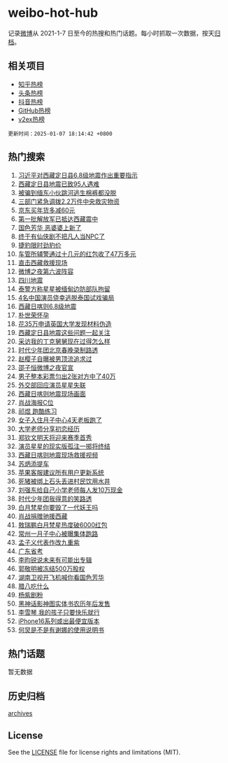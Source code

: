 # weibo-hot-hub

记录[微博](https://www.weibo.com)从 2021-1-7 日至今的热搜和热门话题。每小时抓取一次数据，按天[归档](archives)。

## 相关项目

- [知乎热榜](https://github.com/lonnyzhang423/zhihu-hot-hub)
- [头条热榜](https://github.com/lonnyzhang423/toutiao-hot-hub)
- [抖音热榜](https://github.com/lonnyzhang423/douyin-hot-hub)
- [GitHub热榜](https://github.com/lonnyzhang423/github-hot-hub)
- [v2ex热榜](https://github.com/lonnyzhang423/v2ex-hot-hub)


`更新时间：2025-01-07 18:14:42 +0800`

## 热门搜索

1. [习近平对西藏定日县6.8级地震作出重要指示](https://m.weibo.cn/search?containerid=100103type%3D1%26t%3D10%26q%3D%23%E4%B9%A0%E8%BF%91%E5%B9%B3%E5%AF%B9%E8%A5%BF%E8%97%8F%E5%AE%9A%E6%97%A5%E5%8E%BF6.8%E7%BA%A7%E5%9C%B0%E9%9C%87%E4%BD%9C%E5%87%BA%E9%87%8D%E8%A6%81%E6%8C%87%E7%A4%BA%23&stream_entry_id=51&isnewpage=1&extparam=seat%3D1%26c_type%3D51%26cate%3D10103%26stream_entry_id%3D51%26filter_type%3Drealtimehot%26dgr%3D0%26q%3D%2523%25E4%25B9%25A0%25E8%25BF%2591%25E5%25B9%25B3%25E5%25AF%25B9%25E8%25A5%25BF%25E8%2597%258F%25E5%25AE%259A%25E6%2597%25A5%25E5%258E%25BF6.8%25E7%25BA%25A7%25E5%259C%25B0%25E9%259C%2587%25E4%25BD%259C%25E5%2587%25BA%25E9%2587%258D%25E8%25A6%2581%25E6%258C%2587%25E7%25A4%25BA%2523%26pos%3D0%26display_time%3D1736244880%26pre_seqid%3D173624488075901029171)
1. [西藏定日县地震已致95人遇难](https://m.weibo.cn/search?containerid=100103type%3D1%26t%3D10%26q%3D%23%E8%A5%BF%E8%97%8F%E5%AE%9A%E6%97%A5%E5%8E%BF%E5%9C%B0%E9%9C%87%E5%B7%B2%E8%87%B495%E4%BA%BA%E9%81%87%E9%9A%BE%23&stream_entry_id=31&isnewpage=1&extparam=seat%3D1%26stream_entry_id%3D31%26flag%3D2%26cate%3D5001%26c_type%3D31%26lcate%3D5001%26filter_type%3Drealtimehot%26realpos%3D1%26pos%3D0%26band_rank%3D1%26q%3D%2523%25E8%25A5%25BF%25E8%2597%258F%25E5%25AE%259A%25E6%2597%25A5%25E5%258E%25BF%25E5%259C%25B0%25E9%259C%2587%25E5%25B7%25B2%25E8%2587%25B495%25E4%25BA%25BA%25E9%2581%2587%25E9%259A%25BE%2523%26dgr%3D0%26display_time%3D1736244880%26pre_seqid%3D173624488075901029171)
1. [被骗到缅东小伙跳河逃生棉裤都没脱](https://m.weibo.cn/search?containerid=100103type%3D1%26t%3D10%26q%3D%23%E8%A2%AB%E9%AA%97%E5%88%B0%E7%BC%85%E4%B8%9C%E5%B0%8F%E4%BC%99%E8%B7%B3%E6%B2%B3%E9%80%83%E7%94%9F%E6%A3%89%E8%A3%A4%E9%83%BD%E6%B2%A1%E8%84%B1%23&stream_entry_id=31&isnewpage=1&extparam=seat%3D1%26stream_entry_id%3D31%26flag%3D1%26cate%3D5001%26c_type%3D31%26lcate%3D5001%26filter_type%3Drealtimehot%26realpos%3D2%26pos%3D1%26band_rank%3D2%26q%3D%2523%25E8%25A2%25AB%25E9%25AA%2597%25E5%2588%25B0%25E7%25BC%2585%25E4%25B8%259C%25E5%25B0%258F%25E4%25BC%2599%25E8%25B7%25B3%25E6%25B2%25B3%25E9%2580%2583%25E7%2594%259F%25E6%25A3%2589%25E8%25A3%25A4%25E9%2583%25BD%25E6%25B2%25A1%25E8%2584%25B1%2523%26dgr%3D0%26display_time%3D1736244880%26pre_seqid%3D173624488075901029171)
1. [三部门紧急调拨2.2万件中央救灾物资](https://m.weibo.cn/search?containerid=100103type%3D1%26t%3D10%26q%3D%23%E4%B8%89%E9%83%A8%E9%97%A8%E7%B4%A7%E6%80%A5%E8%B0%83%E6%8B%A82.2%E4%B8%87%E4%BB%B6%E4%B8%AD%E5%A4%AE%E6%95%91%E7%81%BE%E7%89%A9%E8%B5%84%23&stream_entry_id=31&isnewpage=1&extparam=seat%3D1%26stream_entry_id%3D31%26flag%3D1%26cate%3D5001%26c_type%3D31%26lcate%3D5001%26filter_type%3Drealtimehot%26realpos%3D3%26pos%3D2%26band_rank%3D3%26q%3D%2523%25E4%25B8%2589%25E9%2583%25A8%25E9%2597%25A8%25E7%25B4%25A7%25E6%2580%25A5%25E8%25B0%2583%25E6%258B%25A82.2%25E4%25B8%2587%25E4%25BB%25B6%25E4%25B8%25AD%25E5%25A4%25AE%25E6%2595%2591%25E7%2581%25BE%25E7%2589%25A9%25E8%25B5%2584%2523%26dgr%3D0%26display_time%3D1736244880%26pre_seqid%3D173624488075901029171)
1. [京东买年货多减60元](https://m.weibo.cn/search?containerid=100103type%3D1%26t%3D10%26q%3D%23%E4%BA%AC%E4%B8%9C%E4%B9%B0%E5%B9%B4%E8%B4%A7%E5%A4%9A%E5%87%8F60%E5%85%83%23&stream_entry_id=31&isnewpage=1&extparam=seat%3D1%26adid%3D271812%26is_ad_pos%3D1%26filter_type%3Drealtimehot%26cate%3D5001%26c_type%3D31%26lcate%3D5001%26pos%3D3%26stream_entry_id%3D31%26topic_ad%3D1%26band_rank%3D4%26q%3D%2523%25E4%25BA%25AC%25E4%25B8%259C%25E4%25B9%25B0%25E5%25B9%25B4%25E8%25B4%25A7%25E5%25A4%259A%25E5%2587%258F60%25E5%2585%2583%2523%26dgr%3D0%26display_time%3D1736244880%26pre_seqid%3D173624488075901029171)
1. [第一批解放军已抵达西藏震中](https://m.weibo.cn/search?containerid=100103type%3D1%26t%3D10%26q%3D%23%E7%AC%AC%E4%B8%80%E6%89%B9%E8%A7%A3%E6%94%BE%E5%86%9B%E5%B7%B2%E6%8A%B5%E8%BE%BE%E8%A5%BF%E8%97%8F%E9%9C%87%E4%B8%AD%23&stream_entry_id=31&isnewpage=1&extparam=seat%3D1%26stream_entry_id%3D31%26flag%3D2%26cate%3D5001%26c_type%3D31%26lcate%3D5001%26filter_type%3Drealtimehot%26realpos%3D4%26pos%3D4%26band_rank%3D4%26q%3D%2523%25E7%25AC%25AC%25E4%25B8%2580%25E6%2589%25B9%25E8%25A7%25A3%25E6%2594%25BE%25E5%2586%259B%25E5%25B7%25B2%25E6%258A%25B5%25E8%25BE%25BE%25E8%25A5%25BF%25E8%2597%258F%25E9%259C%2587%25E4%25B8%25AD%2523%26dgr%3D0%26display_time%3D1736244880%26pre_seqid%3D173624488075901029171)
1. [国色芳华 恶婆婆上新了](https://m.weibo.cn/search?containerid=100103type%3D1%26t%3D10%26q%3D%E5%9B%BD%E8%89%B2%E8%8A%B3%E5%8D%8E+%E6%81%B6%E5%A9%86%E5%A9%86%E4%B8%8A%E6%96%B0%E4%BA%86&stream_entry_id=31&isnewpage=1&extparam=seat%3D1%26stream_entry_id%3D31%26flag%3D1%26cate%3D5001%26c_type%3D31%26lcate%3D5001%26filter_type%3Drealtimehot%26realpos%3D5%26pos%3D5%26band_rank%3D5%26q%3D%25E5%259B%25BD%25E8%2589%25B2%25E8%258A%25B3%25E5%258D%258E%2520%25E6%2581%25B6%25E5%25A9%2586%25E5%25A9%2586%25E4%25B8%258A%25E6%2596%25B0%25E4%25BA%2586%26dgr%3D0%26display_time%3D1736244880%26pre_seqid%3D173624488075901029171)
1. [终于有仙侠剧不把凡人当NPC了](https://m.weibo.cn/search?containerid=100103type%3D1%26t%3D10%26q%3D%E7%BB%88%E4%BA%8E%E6%9C%89%E4%BB%99%E4%BE%A0%E5%89%A7%E4%B8%8D%E6%8A%8A%E5%87%A1%E4%BA%BA%E5%BD%93NPC%E4%BA%86&stream_entry_id=31&isnewpage=1&extparam=seat%3D1%26stream_entry_id%3D31%26flag%3D0%26cate%3D5001%26c_type%3D31%26lcate%3D5001%26filter_type%3Drealtimehot%26realpos%3D6%26pos%3D6%26band_rank%3D6%26q%3D%25E7%25BB%2588%25E4%25BA%258E%25E6%259C%2589%25E4%25BB%2599%25E4%25BE%25A0%25E5%2589%25A7%25E4%25B8%258D%25E6%258A%258A%25E5%2587%25A1%25E4%25BA%25BA%25E5%25BD%2593NPC%25E4%25BA%2586%26dgr%3D0%26display_time%3D1736244880%26pre_seqid%3D173624488075901029171)
1. [捷豹限时劲豹价](https://m.weibo.cn/search?containerid=100103type%3D1%26t%3D10%26q%3D%23%E6%8D%B7%E8%B1%B9%E9%99%90%E6%97%B6%E5%8A%B2%E8%B1%B9%E4%BB%B7%23&stream_entry_id=31&isnewpage=1&extparam=seat%3D1%26adid%3D271788%26is_ad_pos%3D1%26filter_type%3Drealtimehot%26cate%3D5001%26c_type%3D31%26lcate%3D5001%26pos%3D7%26stream_entry_id%3D31%26topic_ad%3D1%26band_rank%3D7%26q%3D%2523%25E6%258D%25B7%25E8%25B1%25B9%25E9%2599%2590%25E6%2597%25B6%25E5%258A%25B2%25E8%25B1%25B9%25E4%25BB%25B7%2523%26dgr%3D0%26display_time%3D1736244880%26pre_seqid%3D173624488075901029171)
1. [车管所辅警通过十几元的红包收了47万多元](https://m.weibo.cn/search?containerid=100103type%3D1%26t%3D10%26q%3D%23%E8%BD%A6%E7%AE%A1%E6%89%80%E8%BE%85%E8%AD%A6%E9%80%9A%E8%BF%87%E5%8D%81%E5%87%A0%E5%85%83%E7%9A%84%E7%BA%A2%E5%8C%85%E6%94%B6%E4%BA%8647%E4%B8%87%E5%A4%9A%E5%85%83%23&stream_entry_id=31&isnewpage=1&extparam=seat%3D1%26stream_entry_id%3D31%26flag%3D0%26cate%3D5001%26c_type%3D31%26lcate%3D5001%26filter_type%3Drealtimehot%26realpos%3D7%26pos%3D8%26band_rank%3D7%26q%3D%2523%25E8%25BD%25A6%25E7%25AE%25A1%25E6%2589%2580%25E8%25BE%2585%25E8%25AD%25A6%25E9%2580%259A%25E8%25BF%2587%25E5%258D%2581%25E5%2587%25A0%25E5%2585%2583%25E7%259A%2584%25E7%25BA%25A2%25E5%258C%2585%25E6%2594%25B6%25E4%25BA%258647%25E4%25B8%2587%25E5%25A4%259A%25E5%2585%2583%2523%26dgr%3D0%26display_time%3D1736244880%26pre_seqid%3D173624488075901029171)
1. [直击西藏救援现场](https://m.weibo.cn/search?containerid=100103type%3D1%26t%3D10%26q%3D%23%E7%9B%B4%E5%87%BB%E8%A5%BF%E8%97%8F%E6%95%91%E6%8F%B4%E7%8E%B0%E5%9C%BA%23&stream_entry_id=31&isnewpage=1&extparam=seat%3D1%26stream_entry_id%3D31%26flag%3D1%26cate%3D5001%26c_type%3D31%26lcate%3D5001%26filter_type%3Drealtimehot%26realpos%3D8%26pos%3D9%26band_rank%3D8%26q%3D%2523%25E7%259B%25B4%25E5%2587%25BB%25E8%25A5%25BF%25E8%2597%258F%25E6%2595%2591%25E6%258F%25B4%25E7%258E%25B0%25E5%259C%25BA%2523%26dgr%3D0%26display_time%3D1736244880%26pre_seqid%3D173624488075901029171)
1. [微博之夜第六波阵容](https://m.weibo.cn/search?containerid=100103type%3D1%26t%3D10%26q%3D%23%E5%BE%AE%E5%8D%9A%E4%B9%8B%E5%A4%9C%E7%AC%AC%E5%85%AD%E6%B3%A2%E9%98%B5%E5%AE%B9%23&stream_entry_id=31&isnewpage=1&extparam=seat%3D1%26stream_entry_id%3D31%26flag%3D1%26cate%3D5001%26c_type%3D31%26lcate%3D5001%26filter_type%3Drealtimehot%26realpos%3D9%26pos%3D10%26band_rank%3D9%26q%3D%2523%25E5%25BE%25AE%25E5%258D%259A%25E4%25B9%258B%25E5%25A4%259C%25E7%25AC%25AC%25E5%2585%25AD%25E6%25B3%25A2%25E9%2598%25B5%25E5%25AE%25B9%2523%26dgr%3D0%26display_time%3D1736244880%26pre_seqid%3D173624488075901029171)
1. [四川地震](https://m.weibo.cn/search?containerid=100103type%3D1%26t%3D10%26q%3D%E5%9B%9B%E5%B7%9D%E5%9C%B0%E9%9C%87&stream_entry_id=31&isnewpage=1&extparam=seat%3D1%26stream_entry_id%3D31%26flag%3D0%26cate%3D5001%26c_type%3D31%26lcate%3D5001%26filter_type%3Drealtimehot%26realpos%3D10%26pos%3D11%26band_rank%3D10%26q%3D%25E5%259B%259B%25E5%25B7%259D%25E5%259C%25B0%25E9%259C%2587%26dgr%3D0%26display_time%3D1736244880%26pre_seqid%3D173624488075901029171)
1. [泰警方称星星被缅甸边防部队拘留](https://m.weibo.cn/search?containerid=100103type%3D1%26t%3D10%26q%3D%23%E6%B3%B0%E8%AD%A6%E6%96%B9%E7%A7%B0%E6%98%9F%E6%98%9F%E8%A2%AB%E7%BC%85%E7%94%B8%E8%BE%B9%E9%98%B2%E9%83%A8%E9%98%9F%E6%8B%98%E7%95%99%23&stream_entry_id=31&isnewpage=1&extparam=seat%3D1%26stream_entry_id%3D31%26flag%3D2%26cate%3D5001%26c_type%3D31%26lcate%3D5001%26filter_type%3Drealtimehot%26realpos%3D11%26pos%3D12%26band_rank%3D11%26q%3D%2523%25E6%25B3%25B0%25E8%25AD%25A6%25E6%2596%25B9%25E7%25A7%25B0%25E6%2598%259F%25E6%2598%259F%25E8%25A2%25AB%25E7%25BC%2585%25E7%2594%25B8%25E8%25BE%25B9%25E9%2598%25B2%25E9%2583%25A8%25E9%2598%259F%25E6%258B%2598%25E7%2595%2599%2523%26dgr%3D0%26display_time%3D1736244880%26pre_seqid%3D173624488075901029171)
1. [4名中国演员侥幸逃脱泰国试戏骗局](https://m.weibo.cn/search?containerid=100103type%3D1%26t%3D10%26q%3D%234%E5%90%8D%E4%B8%AD%E5%9B%BD%E6%BC%94%E5%91%98%E4%BE%A5%E5%B9%B8%E9%80%83%E8%84%B1%E6%B3%B0%E5%9B%BD%E8%AF%95%E6%88%8F%E9%AA%97%E5%B1%80%23&stream_entry_id=31&isnewpage=1&extparam=seat%3D1%26stream_entry_id%3D31%26flag%3D1%26cate%3D5001%26c_type%3D31%26lcate%3D5001%26filter_type%3Drealtimehot%26realpos%3D12%26pos%3D13%26band_rank%3D12%26q%3D%25234%25E5%2590%258D%25E4%25B8%25AD%25E5%259B%25BD%25E6%25BC%2594%25E5%2591%2598%25E4%25BE%25A5%25E5%25B9%25B8%25E9%2580%2583%25E8%2584%25B1%25E6%25B3%25B0%25E5%259B%25BD%25E8%25AF%2595%25E6%2588%258F%25E9%25AA%2597%25E5%25B1%2580%2523%26dgr%3D0%26display_time%3D1736244880%26pre_seqid%3D173624488075901029171)
1. [西藏日喀则6.8级地震](https://m.weibo.cn/search?containerid=100103type%3D1%26t%3D10%26q%3D%23%E8%A5%BF%E8%97%8F%E6%97%A5%E5%96%80%E5%88%996.8%E7%BA%A7%E5%9C%B0%E9%9C%87%23&stream_entry_id=31&isnewpage=1&extparam=seat%3D1%26stream_entry_id%3D31%26flag%3D0%26cate%3D5001%26c_type%3D31%26lcate%3D5001%26filter_type%3Drealtimehot%26realpos%3D13%26pos%3D14%26band_rank%3D13%26q%3D%2523%25E8%25A5%25BF%25E8%2597%258F%25E6%2597%25A5%25E5%2596%2580%25E5%2588%25996.8%25E7%25BA%25A7%25E5%259C%25B0%25E9%259C%2587%2523%26dgr%3D0%26display_time%3D1736244880%26pre_seqid%3D173624488075901029171)
1. [朴世荣怀孕](https://m.weibo.cn/search?containerid=100103type%3D1%26t%3D10%26q%3D%23%E6%9C%B4%E4%B8%96%E8%8D%A3%E6%80%80%E5%AD%95%23&stream_entry_id=31&isnewpage=1&extparam=seat%3D1%26stream_entry_id%3D31%26flag%3D1%26cate%3D5001%26c_type%3D31%26lcate%3D5001%26filter_type%3Drealtimehot%26realpos%3D14%26pos%3D15%26band_rank%3D14%26q%3D%2523%25E6%259C%25B4%25E4%25B8%2596%25E8%258D%25A3%25E6%2580%2580%25E5%25AD%2595%2523%26dgr%3D0%26display_time%3D1736244880%26pre_seqid%3D173624488075901029171)
1. [花35万申请英国大学发现材料伪造](https://m.weibo.cn/search?containerid=100103type%3D1%26t%3D10%26q%3D%23%E8%8A%B135%E4%B8%87%E7%94%B3%E8%AF%B7%E8%8B%B1%E5%9B%BD%E5%A4%A7%E5%AD%A6%E5%8F%91%E7%8E%B0%E6%9D%90%E6%96%99%E4%BC%AA%E9%80%A0%23&stream_entry_id=31&isnewpage=1&extparam=seat%3D1%26stream_entry_id%3D31%26flag%3D1%26cate%3D5001%26c_type%3D31%26lcate%3D5001%26filter_type%3Drealtimehot%26realpos%3D15%26pos%3D16%26band_rank%3D15%26q%3D%2523%25E8%258A%25B135%25E4%25B8%2587%25E7%2594%25B3%25E8%25AF%25B7%25E8%258B%25B1%25E5%259B%25BD%25E5%25A4%25A7%25E5%25AD%25A6%25E5%258F%2591%25E7%258E%25B0%25E6%259D%2590%25E6%2596%2599%25E4%25BC%25AA%25E9%2580%25A0%2523%26dgr%3D0%26display_time%3D1736244880%26pre_seqid%3D173624488075901029171)
1. [西藏定日县地震这些问题一起关注](https://m.weibo.cn/search?containerid=100103type%3D1%26t%3D10%26q%3D%23%E8%A5%BF%E8%97%8F%E5%AE%9A%E6%97%A5%E5%8E%BF%E5%9C%B0%E9%9C%87%E8%BF%99%E4%BA%9B%E9%97%AE%E9%A2%98%E4%B8%80%E8%B5%B7%E5%85%B3%E6%B3%A8%23&stream_entry_id=31&isnewpage=1&extparam=seat%3D1%26stream_entry_id%3D31%26flag%3D1%26cate%3D5001%26c_type%3D31%26lcate%3D5001%26filter_type%3Drealtimehot%26realpos%3D16%26pos%3D17%26band_rank%3D16%26q%3D%2523%25E8%25A5%25BF%25E8%2597%258F%25E5%25AE%259A%25E6%2597%25A5%25E5%258E%25BF%25E5%259C%25B0%25E9%259C%2587%25E8%25BF%2599%25E4%25BA%259B%25E9%2597%25AE%25E9%25A2%2598%25E4%25B8%2580%25E8%25B5%25B7%25E5%2585%25B3%25E6%25B3%25A8%2523%26dgr%3D0%26display_time%3D1736244880%26pre_seqid%3D173624488075901029171)
1. [采访我的丁克舅舅现在过得怎么样](https://m.weibo.cn/search?containerid=100103type%3D1%26t%3D10%26q%3D%E9%87%87%E8%AE%BF%E6%88%91%E7%9A%84%E4%B8%81%E5%85%8B%E8%88%85%E8%88%85%E7%8E%B0%E5%9C%A8%E8%BF%87%E5%BE%97%E6%80%8E%E4%B9%88%E6%A0%B7&stream_entry_id=31&isnewpage=1&extparam=seat%3D1%26stream_entry_id%3D31%26flag%3D0%26cate%3D5001%26c_type%3D31%26lcate%3D5001%26filter_type%3Drealtimehot%26realpos%3D17%26pos%3D18%26band_rank%3D17%26q%3D%25E9%2587%2587%25E8%25AE%25BF%25E6%2588%2591%25E7%259A%2584%25E4%25B8%2581%25E5%2585%258B%25E8%2588%2585%25E8%2588%2585%25E7%258E%25B0%25E5%259C%25A8%25E8%25BF%2587%25E5%25BE%2597%25E6%2580%258E%25E4%25B9%2588%25E6%25A0%25B7%26dgr%3D0%26display_time%3D1736244880%26pre_seqid%3D173624488075901029171)
1. [时代少年团北京春晚录制路透](https://m.weibo.cn/search?containerid=100103type%3D1%26t%3D10%26q%3D%23%E6%97%B6%E4%BB%A3%E5%B0%91%E5%B9%B4%E5%9B%A2%E5%8C%97%E4%BA%AC%E6%98%A5%E6%99%9A%E5%BD%95%E5%88%B6%E8%B7%AF%E9%80%8F%23&stream_entry_id=31&isnewpage=1&extparam=seat%3D1%26stream_entry_id%3D31%26flag%3D1%26cate%3D5001%26c_type%3D31%26lcate%3D5001%26filter_type%3Drealtimehot%26realpos%3D18%26pos%3D19%26band_rank%3D18%26q%3D%2523%25E6%2597%25B6%25E4%25BB%25A3%25E5%25B0%2591%25E5%25B9%25B4%25E5%259B%25A2%25E5%258C%2597%25E4%25BA%25AC%25E6%2598%25A5%25E6%2599%259A%25E5%25BD%2595%25E5%2588%25B6%25E8%25B7%25AF%25E9%2580%258F%2523%26dgr%3D0%26display_time%3D1736244880%26pre_seqid%3D173624488075901029171)
1. [赵樱子自曝被男顶流追求过](https://m.weibo.cn/search?containerid=100103type%3D1%26t%3D10%26q%3D%23%E8%B5%B5%E6%A8%B1%E5%AD%90%E8%87%AA%E6%9B%9D%E8%A2%AB%E7%94%B7%E9%A1%B6%E6%B5%81%E8%BF%BD%E6%B1%82%E8%BF%87%23&stream_entry_id=31&isnewpage=1&extparam=seat%3D1%26stream_entry_id%3D31%26flag%3D0%26cate%3D5001%26c_type%3D31%26lcate%3D5001%26filter_type%3Drealtimehot%26realpos%3D19%26pos%3D20%26band_rank%3D19%26q%3D%2523%25E8%25B5%25B5%25E6%25A8%25B1%25E5%25AD%2590%25E8%2587%25AA%25E6%259B%259D%25E8%25A2%25AB%25E7%2594%25B7%25E9%25A1%25B6%25E6%25B5%2581%25E8%25BF%25BD%25E6%25B1%2582%25E8%25BF%2587%2523%26dgr%3D0%26display_time%3D1736244880%26pre_seqid%3D173624488075901029171)
1. [邵子恒微博之夜官宣](https://m.weibo.cn/search?containerid=100103type%3D1%26t%3D10%26q%3D%23%E9%82%B5%E5%AD%90%E6%81%92%E5%BE%AE%E5%8D%9A%E4%B9%8B%E5%A4%9C%E5%AE%98%E5%AE%A3%23&stream_entry_id=31&isnewpage=1&extparam=seat%3D1%26stream_entry_id%3D31%26flag%3D1%26cate%3D5001%26c_type%3D31%26lcate%3D5001%26filter_type%3Drealtimehot%26realpos%3D20%26pos%3D21%26band_rank%3D20%26q%3D%2523%25E9%2582%25B5%25E5%25AD%2590%25E6%2581%2592%25E5%25BE%25AE%25E5%258D%259A%25E4%25B9%258B%25E5%25A4%259C%25E5%25AE%2598%25E5%25AE%25A3%2523%26dgr%3D0%26display_time%3D1736244880%26pre_seqid%3D173624488075901029171)
1. [男子整本彩票匀出2张对方中了40万](https://m.weibo.cn/search?containerid=100103type%3D1%26t%3D10%26q%3D%23%E7%94%B7%E5%AD%90%E6%95%B4%E6%9C%AC%E5%BD%A9%E7%A5%A8%E5%8C%80%E5%87%BA2%E5%BC%A0%E5%AF%B9%E6%96%B9%E4%B8%AD%E4%BA%8640%E4%B8%87%23&stream_entry_id=31&isnewpage=1&extparam=seat%3D1%26stream_entry_id%3D31%26flag%3D1%26cate%3D5001%26c_type%3D31%26lcate%3D5001%26filter_type%3Drealtimehot%26realpos%3D21%26pos%3D22%26band_rank%3D21%26q%3D%2523%25E7%2594%25B7%25E5%25AD%2590%25E6%2595%25B4%25E6%259C%25AC%25E5%25BD%25A9%25E7%25A5%25A8%25E5%258C%2580%25E5%2587%25BA2%25E5%25BC%25A0%25E5%25AF%25B9%25E6%2596%25B9%25E4%25B8%25AD%25E4%25BA%258640%25E4%25B8%2587%2523%26dgr%3D0%26display_time%3D1736244880%26pre_seqid%3D173624488075901029171)
1. [外交部回应演员星星失联](https://m.weibo.cn/search?containerid=100103type%3D1%26t%3D10%26q%3D%23%E5%A4%96%E4%BA%A4%E9%83%A8%E5%9B%9E%E5%BA%94%E6%BC%94%E5%91%98%E6%98%9F%E6%98%9F%E5%A4%B1%E8%81%94%23&stream_entry_id=31&isnewpage=1&extparam=seat%3D1%26stream_entry_id%3D31%26flag%3D0%26cate%3D5001%26c_type%3D31%26lcate%3D5001%26filter_type%3Drealtimehot%26realpos%3D22%26pos%3D23%26band_rank%3D22%26q%3D%2523%25E5%25A4%2596%25E4%25BA%25A4%25E9%2583%25A8%25E5%259B%259E%25E5%25BA%2594%25E6%25BC%2594%25E5%2591%2598%25E6%2598%259F%25E6%2598%259F%25E5%25A4%25B1%25E8%2581%2594%2523%26dgr%3D0%26display_time%3D1736244880%26pre_seqid%3D173624488075901029171)
1. [西藏日喀则地震现场画面](https://m.weibo.cn/search?containerid=100103type%3D1%26t%3D10%26q%3D%23%E8%A5%BF%E8%97%8F%E6%97%A5%E5%96%80%E5%88%99%E5%9C%B0%E9%9C%87%E7%8E%B0%E5%9C%BA%E7%94%BB%E9%9D%A2%23&stream_entry_id=31&isnewpage=1&extparam=seat%3D1%26stream_entry_id%3D31%26flag%3D0%26cate%3D5001%26c_type%3D31%26lcate%3D5001%26filter_type%3Drealtimehot%26realpos%3D23%26pos%3D24%26band_rank%3D23%26q%3D%2523%25E8%25A5%25BF%25E8%2597%258F%25E6%2597%25A5%25E5%2596%2580%25E5%2588%2599%25E5%259C%25B0%25E9%259C%2587%25E7%258E%25B0%25E5%259C%25BA%25E7%2594%25BB%25E9%259D%25A2%2523%26dgr%3D0%26display_time%3D1736244880%26pre_seqid%3D173624488075901029171)
1. [肖战海报C位](https://m.weibo.cn/search?containerid=100103type%3D1%26t%3D10%26q%3D%23%E8%82%96%E6%88%98%E6%B5%B7%E6%8A%A5C%E4%BD%8D%23&stream_entry_id=31&isnewpage=1&extparam=seat%3D1%26stream_entry_id%3D31%26flag%3D1%26cate%3D5001%26c_type%3D31%26lcate%3D5001%26filter_type%3Drealtimehot%26realpos%3D24%26pos%3D25%26band_rank%3D24%26q%3D%2523%25E8%2582%2596%25E6%2588%2598%25E6%25B5%25B7%25E6%258A%25A5C%25E4%25BD%258D%2523%26dgr%3D0%26display_time%3D1736244880%26pre_seqid%3D173624488075901029171)
1. [祁煜 跑酷练习](https://m.weibo.cn/search?containerid=100103type%3D1%26t%3D10%26q%3D%E7%A5%81%E7%85%9C+%E8%B7%91%E9%85%B7%E7%BB%83%E4%B9%A0&stream_entry_id=31&isnewpage=1&extparam=seat%3D1%26stream_entry_id%3D31%26flag%3D1%26cate%3D5001%26c_type%3D31%26lcate%3D5001%26filter_type%3Drealtimehot%26realpos%3D25%26pos%3D26%26band_rank%3D25%26q%3D%25E7%25A5%2581%25E7%2585%259C%2520%25E8%25B7%2591%25E9%2585%25B7%25E7%25BB%2583%25E4%25B9%25A0%26dgr%3D0%26display_time%3D1736244880%26pre_seqid%3D173624488075901029171)
1. [女子入住月子中心4天老板跑了](https://m.weibo.cn/search?containerid=100103type%3D1%26t%3D10%26q%3D%23%E5%A5%B3%E5%AD%90%E5%85%A5%E4%BD%8F%E6%9C%88%E5%AD%90%E4%B8%AD%E5%BF%834%E5%A4%A9%E8%80%81%E6%9D%BF%E8%B7%91%E4%BA%86%23&stream_entry_id=31&isnewpage=1&extparam=seat%3D1%26stream_entry_id%3D31%26flag%3D1%26cate%3D5001%26c_type%3D31%26lcate%3D5001%26filter_type%3Drealtimehot%26realpos%3D26%26pos%3D27%26band_rank%3D26%26q%3D%2523%25E5%25A5%25B3%25E5%25AD%2590%25E5%2585%25A5%25E4%25BD%258F%25E6%259C%2588%25E5%25AD%2590%25E4%25B8%25AD%25E5%25BF%25834%25E5%25A4%25A9%25E8%2580%2581%25E6%259D%25BF%25E8%25B7%2591%25E4%25BA%2586%2523%26dgr%3D0%26display_time%3D1736244880%26pre_seqid%3D173624488075901029171)
1. [大学老师分享初恋经历](https://m.weibo.cn/search?containerid=100103type%3D1%26t%3D10%26q%3D%E5%A4%A7%E5%AD%A6%E8%80%81%E5%B8%88%E5%88%86%E4%BA%AB%E5%88%9D%E6%81%8B%E7%BB%8F%E5%8E%86&stream_entry_id=31&isnewpage=1&extparam=seat%3D1%26stream_entry_id%3D31%26flag%3D1%26cate%3D5001%26c_type%3D31%26lcate%3D5001%26filter_type%3Drealtimehot%26realpos%3D27%26pos%3D28%26band_rank%3D27%26q%3D%25E5%25A4%25A7%25E5%25AD%25A6%25E8%2580%2581%25E5%25B8%2588%25E5%2588%2586%25E4%25BA%25AB%25E5%2588%259D%25E6%2581%258B%25E7%25BB%258F%25E5%258E%2586%26dgr%3D0%26display_time%3D1736244880%26pre_seqid%3D173624488075901029171)
1. [郑钦文明天将迎来赛季首秀](https://m.weibo.cn/search?containerid=100103type%3D1%26t%3D10%26q%3D%23%E9%83%91%E9%92%A6%E6%96%87%E6%98%8E%E5%A4%A9%E5%B0%86%E8%BF%8E%E6%9D%A5%E8%B5%9B%E5%AD%A3%E9%A6%96%E7%A7%80%23&stream_entry_id=31&isnewpage=1&extparam=seat%3D1%26stream_entry_id%3D31%26flag%3D1%26cate%3D5001%26c_type%3D31%26lcate%3D5001%26filter_type%3Drealtimehot%26realpos%3D28%26pos%3D29%26band_rank%3D28%26q%3D%2523%25E9%2583%2591%25E9%2592%25A6%25E6%2596%2587%25E6%2598%258E%25E5%25A4%25A9%25E5%25B0%2586%25E8%25BF%258E%25E6%259D%25A5%25E8%25B5%259B%25E5%25AD%25A3%25E9%25A6%2596%25E7%25A7%2580%2523%26dgr%3D0%26display_time%3D1736244880%26pre_seqid%3D173624488075901029171)
1. [演员星星的现实版孤注一掷将终结](https://m.weibo.cn/search?containerid=100103type%3D1%26t%3D10%26q%3D%23%E6%BC%94%E5%91%98%E6%98%9F%E6%98%9F%E7%9A%84%E7%8E%B0%E5%AE%9E%E7%89%88%E5%AD%A4%E6%B3%A8%E4%B8%80%E6%8E%B7%E5%B0%86%E7%BB%88%E7%BB%93%23&stream_entry_id=31&isnewpage=1&extparam=seat%3D1%26stream_entry_id%3D31%26flag%3D1%26cate%3D5001%26c_type%3D31%26lcate%3D5001%26filter_type%3Drealtimehot%26realpos%3D29%26pos%3D30%26band_rank%3D29%26q%3D%2523%25E6%25BC%2594%25E5%2591%2598%25E6%2598%259F%25E6%2598%259F%25E7%259A%2584%25E7%258E%25B0%25E5%25AE%259E%25E7%2589%2588%25E5%25AD%25A4%25E6%25B3%25A8%25E4%25B8%2580%25E6%258E%25B7%25E5%25B0%2586%25E7%25BB%2588%25E7%25BB%2593%2523%26dgr%3D0%26display_time%3D1736244880%26pre_seqid%3D173624488075901029171)
1. [西藏日喀则地震现场救援视频](https://m.weibo.cn/search?containerid=100103type%3D1%26t%3D10%26q%3D%23%E8%A5%BF%E8%97%8F%E6%97%A5%E5%96%80%E5%88%99%E5%9C%B0%E9%9C%87%E7%8E%B0%E5%9C%BA%E6%95%91%E6%8F%B4%E8%A7%86%E9%A2%91%23&stream_entry_id=31&isnewpage=1&extparam=seat%3D1%26stream_entry_id%3D31%26flag%3D0%26cate%3D5001%26c_type%3D31%26lcate%3D5001%26filter_type%3Drealtimehot%26realpos%3D30%26pos%3D31%26band_rank%3D30%26q%3D%2523%25E8%25A5%25BF%25E8%2597%258F%25E6%2597%25A5%25E5%2596%2580%25E5%2588%2599%25E5%259C%25B0%25E9%259C%2587%25E7%258E%25B0%25E5%259C%25BA%25E6%2595%2591%25E6%258F%25B4%25E8%25A7%2586%25E9%25A2%2591%2523%26dgr%3D0%26display_time%3D1736244880%26pre_seqid%3D173624488075901029171)
1. [苏炳添提车](https://m.weibo.cn/search?containerid=100103type%3D1%26t%3D10%26q%3D%E8%8B%8F%E7%82%B3%E6%B7%BB%E6%8F%90%E8%BD%A6&stream_entry_id=31&isnewpage=1&extparam=seat%3D1%26stream_entry_id%3D31%26flag%3D0%26cate%3D5001%26c_type%3D31%26lcate%3D5001%26filter_type%3Drealtimehot%26realpos%3D31%26pos%3D32%26band_rank%3D31%26q%3D%25E8%258B%258F%25E7%2582%25B3%25E6%25B7%25BB%25E6%258F%2590%25E8%25BD%25A6%26dgr%3D0%26display_time%3D1736244880%26pre_seqid%3D173624488075901029171)
1. [苹果客服建议所有用户更新系统](https://m.weibo.cn/search?containerid=100103type%3D1%26t%3D10%26q%3D%23%E8%8B%B9%E6%9E%9C%E5%AE%A2%E6%9C%8D%E5%BB%BA%E8%AE%AE%E6%89%80%E6%9C%89%E7%94%A8%E6%88%B7%E6%9B%B4%E6%96%B0%E7%B3%BB%E7%BB%9F%23&stream_entry_id=31&isnewpage=1&extparam=seat%3D1%26stream_entry_id%3D31%26flag%3D1%26cate%3D5001%26c_type%3D31%26lcate%3D5001%26filter_type%3Drealtimehot%26realpos%3D32%26pos%3D33%26band_rank%3D32%26q%3D%2523%25E8%258B%25B9%25E6%259E%259C%25E5%25AE%25A2%25E6%259C%258D%25E5%25BB%25BA%25E8%25AE%25AE%25E6%2589%2580%25E6%259C%2589%25E7%2594%25A8%25E6%2588%25B7%25E6%259B%25B4%25E6%2596%25B0%25E7%25B3%25BB%25E7%25BB%259F%2523%26dgr%3D0%26display_time%3D1736244880%26pre_seqid%3D173624488075901029171)
1. [死猪被绑上石头丢进村民饮用水井](https://m.weibo.cn/search?containerid=100103type%3D1%26t%3D10%26q%3D%23%E6%AD%BB%E7%8C%AA%E8%A2%AB%E7%BB%91%E4%B8%8A%E7%9F%B3%E5%A4%B4%E4%B8%A2%E8%BF%9B%E6%9D%91%E6%B0%91%E9%A5%AE%E7%94%A8%E6%B0%B4%E4%BA%95%23&stream_entry_id=31&isnewpage=1&extparam=seat%3D1%26stream_entry_id%3D31%26flag%3D0%26cate%3D5001%26c_type%3D31%26lcate%3D5001%26filter_type%3Drealtimehot%26realpos%3D33%26pos%3D34%26band_rank%3D33%26q%3D%2523%25E6%25AD%25BB%25E7%258C%25AA%25E8%25A2%25AB%25E7%25BB%2591%25E4%25B8%258A%25E7%259F%25B3%25E5%25A4%25B4%25E4%25B8%25A2%25E8%25BF%259B%25E6%259D%2591%25E6%25B0%2591%25E9%25A5%25AE%25E7%2594%25A8%25E6%25B0%25B4%25E4%25BA%2595%2523%26dgr%3D0%26display_time%3D1736244880%26pre_seqid%3D173624488075901029171)
1. [刘强东给自己小学老师每人发10万现金](https://m.weibo.cn/search?containerid=100103type%3D1%26t%3D10%26q%3D%23%E5%88%98%E5%BC%BA%E4%B8%9C%E7%BB%99%E8%87%AA%E5%B7%B1%E5%B0%8F%E5%AD%A6%E8%80%81%E5%B8%88%E6%AF%8F%E4%BA%BA%E5%8F%9110%E4%B8%87%E7%8E%B0%E9%87%91%23&stream_entry_id=31&isnewpage=1&extparam=seat%3D1%26stream_entry_id%3D31%26flag%3D0%26cate%3D5001%26c_type%3D31%26lcate%3D5001%26filter_type%3Drealtimehot%26realpos%3D34%26pos%3D35%26band_rank%3D34%26q%3D%2523%25E5%2588%2598%25E5%25BC%25BA%25E4%25B8%259C%25E7%25BB%2599%25E8%2587%25AA%25E5%25B7%25B1%25E5%25B0%258F%25E5%25AD%25A6%25E8%2580%2581%25E5%25B8%2588%25E6%25AF%258F%25E4%25BA%25BA%25E5%258F%259110%25E4%25B8%2587%25E7%258E%25B0%25E9%2587%2591%2523%26dgr%3D0%26display_time%3D1736244880%26pre_seqid%3D173624488075901029171)
1. [时代少年团我得意的笑路透](https://m.weibo.cn/search?containerid=100103type%3D1%26t%3D10%26q%3D%23%E6%97%B6%E4%BB%A3%E5%B0%91%E5%B9%B4%E5%9B%A2%E6%88%91%E5%BE%97%E6%84%8F%E7%9A%84%E7%AC%91%E8%B7%AF%E9%80%8F%23&stream_entry_id=31&isnewpage=1&extparam=seat%3D1%26stream_entry_id%3D31%26flag%3D1%26cate%3D5001%26c_type%3D31%26lcate%3D5001%26filter_type%3Drealtimehot%26realpos%3D35%26pos%3D36%26band_rank%3D35%26q%3D%2523%25E6%2597%25B6%25E4%25BB%25A3%25E5%25B0%2591%25E5%25B9%25B4%25E5%259B%25A2%25E6%2588%2591%25E5%25BE%2597%25E6%2584%258F%25E7%259A%2584%25E7%25AC%2591%25E8%25B7%25AF%25E9%2580%258F%2523%26dgr%3D0%26display_time%3D1736244880%26pre_seqid%3D173624488075901029171)
1. [白月梵星你要毁了一代妖王吗](https://m.weibo.cn/search?containerid=100103type%3D1%26t%3D10%26q%3D%E7%99%BD%E6%9C%88%E6%A2%B5%E6%98%9F%E4%BD%A0%E8%A6%81%E6%AF%81%E4%BA%86%E4%B8%80%E4%BB%A3%E5%A6%96%E7%8E%8B%E5%90%97&stream_entry_id=31&isnewpage=1&extparam=seat%3D1%26stream_entry_id%3D31%26flag%3D0%26cate%3D5001%26c_type%3D31%26lcate%3D5001%26filter_type%3Drealtimehot%26realpos%3D36%26pos%3D37%26band_rank%3D36%26q%3D%25E7%2599%25BD%25E6%259C%2588%25E6%25A2%25B5%25E6%2598%259F%25E4%25BD%25A0%25E8%25A6%2581%25E6%25AF%2581%25E4%25BA%2586%25E4%25B8%2580%25E4%25BB%25A3%25E5%25A6%2596%25E7%258E%258B%25E5%2590%2597%26dgr%3D0%26display_time%3D1736244880%26pre_seqid%3D173624488075901029171)
1. [肖战捐赠驰援西藏](https://m.weibo.cn/search?containerid=100103type%3D1%26t%3D10%26q%3D%23%E8%82%96%E6%88%98%E6%8D%90%E8%B5%A0%E9%A9%B0%E6%8F%B4%E8%A5%BF%E8%97%8F%23&stream_entry_id=31&isnewpage=1&extparam=seat%3D1%26stream_entry_id%3D31%26flag%3D0%26cate%3D5001%26c_type%3D31%26lcate%3D5001%26filter_type%3Drealtimehot%26realpos%3D37%26pos%3D38%26band_rank%3D37%26q%3D%2523%25E8%2582%2596%25E6%2588%2598%25E6%258D%2590%25E8%25B5%25A0%25E9%25A9%25B0%25E6%258F%25B4%25E8%25A5%25BF%25E8%2597%258F%2523%26dgr%3D0%26display_time%3D1736244880%26pre_seqid%3D173624488075901029171)
1. [敖瑞鹏白月梵星热度破6000红包](https://m.weibo.cn/search?containerid=100103type%3D1%26t%3D10%26q%3D%23%E6%95%96%E7%91%9E%E9%B9%8F%E7%99%BD%E6%9C%88%E6%A2%B5%E6%98%9F%E7%83%AD%E5%BA%A6%E7%A0%B46000%E7%BA%A2%E5%8C%85%23&stream_entry_id=31&isnewpage=1&extparam=seat%3D1%26stream_entry_id%3D31%26flag%3D1%26cate%3D5001%26c_type%3D31%26lcate%3D5001%26filter_type%3Drealtimehot%26realpos%3D38%26pos%3D39%26band_rank%3D38%26q%3D%2523%25E6%2595%2596%25E7%2591%259E%25E9%25B9%258F%25E7%2599%25BD%25E6%259C%2588%25E6%25A2%25B5%25E6%2598%259F%25E7%2583%25AD%25E5%25BA%25A6%25E7%25A0%25B46000%25E7%25BA%25A2%25E5%258C%2585%2523%26dgr%3D0%26display_time%3D1736244880%26pre_seqid%3D173624488075901029171)
1. [常州一月子中心被曝集体跑路](https://m.weibo.cn/search?containerid=100103type%3D1%26t%3D10%26q%3D%23%E5%B8%B8%E5%B7%9E%E4%B8%80%E6%9C%88%E5%AD%90%E4%B8%AD%E5%BF%83%E8%A2%AB%E6%9B%9D%E9%9B%86%E4%BD%93%E8%B7%91%E8%B7%AF%23&stream_entry_id=31&isnewpage=1&extparam=seat%3D1%26stream_entry_id%3D31%26flag%3D1%26cate%3D5001%26c_type%3D31%26lcate%3D5001%26filter_type%3Drealtimehot%26realpos%3D39%26pos%3D40%26band_rank%3D39%26q%3D%2523%25E5%25B8%25B8%25E5%25B7%259E%25E4%25B8%2580%25E6%259C%2588%25E5%25AD%2590%25E4%25B8%25AD%25E5%25BF%2583%25E8%25A2%25AB%25E6%259B%259D%25E9%259B%2586%25E4%25BD%2593%25E8%25B7%2591%25E8%25B7%25AF%2523%26dgr%3D0%26display_time%3D1736244880%26pre_seqid%3D173624488075901029171)
1. [孟子义代表作改九重紫](https://m.weibo.cn/search?containerid=100103type%3D1%26t%3D10%26q%3D%23%E5%AD%9F%E5%AD%90%E4%B9%89%E4%BB%A3%E8%A1%A8%E4%BD%9C%E6%94%B9%E4%B9%9D%E9%87%8D%E7%B4%AB%23&stream_entry_id=31&isnewpage=1&extparam=seat%3D1%26stream_entry_id%3D31%26flag%3D0%26cate%3D5001%26c_type%3D31%26lcate%3D5001%26filter_type%3Drealtimehot%26realpos%3D40%26pos%3D41%26band_rank%3D40%26q%3D%2523%25E5%25AD%259F%25E5%25AD%2590%25E4%25B9%2589%25E4%25BB%25A3%25E8%25A1%25A8%25E4%25BD%259C%25E6%2594%25B9%25E4%25B9%259D%25E9%2587%258D%25E7%25B4%25AB%2523%26dgr%3D0%26display_time%3D1736244880%26pre_seqid%3D173624488075901029171)
1. [广东省考](https://m.weibo.cn/search?containerid=100103type%3D1%26t%3D10%26q%3D%E5%B9%BF%E4%B8%9C%E7%9C%81%E8%80%83&stream_entry_id=31&isnewpage=1&extparam=seat%3D1%26stream_entry_id%3D31%26flag%3D1%26cate%3D5001%26c_type%3D31%26lcate%3D5001%26filter_type%3Drealtimehot%26realpos%3D41%26pos%3D42%26band_rank%3D41%26q%3D%25E5%25B9%25BF%25E4%25B8%259C%25E7%259C%2581%25E8%2580%2583%26dgr%3D0%26display_time%3D1736244880%26pre_seqid%3D173624488075901029171)
1. [李昀锐说未来有可能出专辑](https://m.weibo.cn/search?containerid=100103type%3D1%26t%3D10%26q%3D%23%E6%9D%8E%E6%98%80%E9%94%90%E8%AF%B4%E6%9C%AA%E6%9D%A5%E6%9C%89%E5%8F%AF%E8%83%BD%E5%87%BA%E4%B8%93%E8%BE%91%23&stream_entry_id=31&isnewpage=1&extparam=seat%3D1%26stream_entry_id%3D31%26flag%3D1%26cate%3D5001%26c_type%3D31%26lcate%3D5001%26filter_type%3Drealtimehot%26realpos%3D42%26pos%3D43%26band_rank%3D42%26q%3D%2523%25E6%259D%258E%25E6%2598%2580%25E9%2594%2590%25E8%25AF%25B4%25E6%259C%25AA%25E6%259D%25A5%25E6%259C%2589%25E5%258F%25AF%25E8%2583%25BD%25E5%2587%25BA%25E4%25B8%2593%25E8%25BE%2591%2523%26dgr%3D0%26display_time%3D1736244880%26pre_seqid%3D173624488075901029171)
1. [郭敬明被冻结500万股权](https://m.weibo.cn/search?containerid=100103type%3D1%26t%3D10%26q%3D%23%E9%83%AD%E6%95%AC%E6%98%8E%E8%A2%AB%E5%86%BB%E7%BB%93500%E4%B8%87%E8%82%A1%E6%9D%83%23&stream_entry_id=31&isnewpage=1&extparam=seat%3D1%26stream_entry_id%3D31%26flag%3D1%26cate%3D5001%26c_type%3D31%26lcate%3D5001%26filter_type%3Drealtimehot%26realpos%3D43%26pos%3D44%26band_rank%3D43%26q%3D%2523%25E9%2583%25AD%25E6%2595%25AC%25E6%2598%258E%25E8%25A2%25AB%25E5%2586%25BB%25E7%25BB%2593500%25E4%25B8%2587%25E8%2582%25A1%25E6%259D%2583%2523%26dgr%3D0%26display_time%3D1736244880%26pre_seqid%3D173624488075901029171)
1. [湖南卫视开飞机喊你看国色芳华](https://m.weibo.cn/search?containerid=100103type%3D1%26t%3D10%26q%3D%E6%B9%96%E5%8D%97%E5%8D%AB%E8%A7%86%E5%BC%80%E9%A3%9E%E6%9C%BA%E5%96%8A%E4%BD%A0%E7%9C%8B%E5%9B%BD%E8%89%B2%E8%8A%B3%E5%8D%8E&stream_entry_id=31&isnewpage=1&extparam=seat%3D1%26stream_entry_id%3D31%26flag%3D1%26cate%3D5001%26c_type%3D31%26lcate%3D5001%26filter_type%3Drealtimehot%26realpos%3D44%26pos%3D45%26band_rank%3D44%26q%3D%25E6%25B9%2596%25E5%258D%2597%25E5%258D%25AB%25E8%25A7%2586%25E5%25BC%2580%25E9%25A3%259E%25E6%259C%25BA%25E5%2596%258A%25E4%25BD%25A0%25E7%259C%258B%25E5%259B%25BD%25E8%2589%25B2%25E8%258A%25B3%25E5%258D%258E%26dgr%3D0%26display_time%3D1736244880%26pre_seqid%3D173624488075901029171)
1. [腊八吃什么](https://m.weibo.cn/search?containerid=100103type%3D1%26t%3D10%26q%3D%23%E8%85%8A%E5%85%AB%E5%90%83%E4%BB%80%E4%B9%88%23&stream_entry_id=31&isnewpage=1&extparam=seat%3D1%26stream_entry_id%3D31%26flag%3D0%26cate%3D5001%26c_type%3D31%26lcate%3D5001%26filter_type%3Drealtimehot%26realpos%3D45%26pos%3D46%26band_rank%3D45%26q%3D%2523%25E8%2585%258A%25E5%2585%25AB%25E5%2590%2583%25E4%25BB%2580%25E4%25B9%2588%2523%26dgr%3D0%26display_time%3D1736244880%26pre_seqid%3D173624488075901029171)
1. [杨紫剧粉](https://m.weibo.cn/search?containerid=100103type%3D1%26t%3D10%26q%3D%E6%9D%A8%E7%B4%AB%E5%89%A7%E7%B2%89&stream_entry_id=31&isnewpage=1&extparam=seat%3D1%26stream_entry_id%3D31%26flag%3D1%26cate%3D5001%26c_type%3D31%26lcate%3D5001%26filter_type%3Drealtimehot%26realpos%3D46%26pos%3D47%26band_rank%3D46%26q%3D%25E6%259D%25A8%25E7%25B4%25AB%25E5%2589%25A7%25E7%25B2%2589%26dgr%3D0%26display_time%3D1736244880%26pre_seqid%3D173624488075901029171)
1. [黑神话影神图实体书农历年后发售](https://m.weibo.cn/search?containerid=100103type%3D1%26t%3D10%26q%3D%23%E9%BB%91%E7%A5%9E%E8%AF%9D%E5%BD%B1%E7%A5%9E%E5%9B%BE%E5%AE%9E%E4%BD%93%E4%B9%A6%E5%86%9C%E5%8E%86%E5%B9%B4%E5%90%8E%E5%8F%91%E5%94%AE%23&stream_entry_id=31&isnewpage=1&extparam=seat%3D1%26stream_entry_id%3D31%26flag%3D1%26cate%3D5001%26c_type%3D31%26lcate%3D5001%26filter_type%3Drealtimehot%26realpos%3D47%26pos%3D48%26band_rank%3D47%26q%3D%2523%25E9%25BB%2591%25E7%25A5%259E%25E8%25AF%259D%25E5%25BD%25B1%25E7%25A5%259E%25E5%259B%25BE%25E5%25AE%259E%25E4%25BD%2593%25E4%25B9%25A6%25E5%2586%259C%25E5%258E%2586%25E5%25B9%25B4%25E5%2590%258E%25E5%258F%2591%25E5%2594%25AE%2523%26dgr%3D0%26display_time%3D1736244880%26pre_seqid%3D173624488075901029171)
1. [李雪琴 我的孩子只要快乐就行](https://m.weibo.cn/search?containerid=100103type%3D1%26t%3D10%26q%3D%E6%9D%8E%E9%9B%AA%E7%90%B4+%E6%88%91%E7%9A%84%E5%AD%A9%E5%AD%90%E5%8F%AA%E8%A6%81%E5%BF%AB%E4%B9%90%E5%B0%B1%E8%A1%8C&stream_entry_id=31&isnewpage=1&extparam=seat%3D1%26stream_entry_id%3D31%26flag%3D1%26cate%3D5001%26c_type%3D31%26lcate%3D5001%26filter_type%3Drealtimehot%26realpos%3D48%26pos%3D49%26band_rank%3D48%26q%3D%25E6%259D%258E%25E9%259B%25AA%25E7%2590%25B4%2520%25E6%2588%2591%25E7%259A%2584%25E5%25AD%25A9%25E5%25AD%2590%25E5%258F%25AA%25E8%25A6%2581%25E5%25BF%25AB%25E4%25B9%2590%25E5%25B0%25B1%25E8%25A1%258C%26dgr%3D0%26display_time%3D1736244880%26pre_seqid%3D173624488075901029171)
1. [iPhone16系列或出最便宜版本](https://m.weibo.cn/search?containerid=100103type%3D1%26t%3D10%26q%3D%23iPhone16%E7%B3%BB%E5%88%97%E6%88%96%E5%87%BA%E6%9C%80%E4%BE%BF%E5%AE%9C%E7%89%88%E6%9C%AC%23&stream_entry_id=31&isnewpage=1&extparam=seat%3D1%26stream_entry_id%3D31%26flag%3D0%26cate%3D5001%26c_type%3D31%26lcate%3D5001%26filter_type%3Drealtimehot%26realpos%3D49%26pos%3D50%26band_rank%3D49%26q%3D%2523iPhone16%25E7%25B3%25BB%25E5%2588%2597%25E6%2588%2596%25E5%2587%25BA%25E6%259C%2580%25E4%25BE%25BF%25E5%25AE%259C%25E7%2589%2588%25E6%259C%25AC%2523%26dgr%3D0%26display_time%3D1736244880%26pre_seqid%3D173624488075901029171)
1. [何炅是不是有谢娜的使用说明书](https://m.weibo.cn/search?containerid=100103type%3D1%26t%3D10%26q%3D%E4%BD%95%E7%82%85%E6%98%AF%E4%B8%8D%E6%98%AF%E6%9C%89%E8%B0%A2%E5%A8%9C%E7%9A%84%E4%BD%BF%E7%94%A8%E8%AF%B4%E6%98%8E%E4%B9%A6&stream_entry_id=31&isnewpage=1&extparam=seat%3D1%26stream_entry_id%3D31%26flag%3D0%26cate%3D5001%26c_type%3D31%26lcate%3D5001%26filter_type%3Drealtimehot%26realpos%3D50%26pos%3D51%26band_rank%3D50%26q%3D%25E4%25BD%2595%25E7%2582%2585%25E6%2598%25AF%25E4%25B8%258D%25E6%2598%25AF%25E6%259C%2589%25E8%25B0%25A2%25E5%25A8%259C%25E7%259A%2584%25E4%25BD%25BF%25E7%2594%25A8%25E8%25AF%25B4%25E6%2598%258E%25E4%25B9%25A6%26dgr%3D0%26display_time%3D1736244880%26pre_seqid%3D173624488075901029171)

## 热门话题

暂无数据

## 历史归档

[archives](archives)

## License

See the [LICENSE](LICENSE) file for license rights and limitations (MIT).
